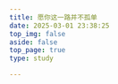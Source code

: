 ```yaml
---
title: 愿你这一路并不孤单
date: 2025-03-01 23:38:25
top_img: false
aside: false
top_page: true
type: study

---
```

